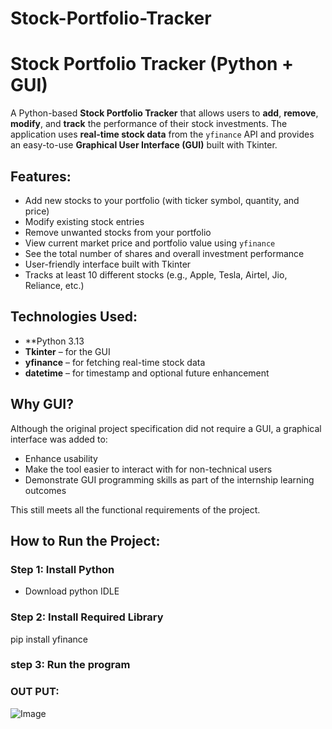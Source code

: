 # Stock-Portfolio-Tracker

# Stock Portfolio Tracker (Python + GUI)

A Python-based **Stock Portfolio Tracker** that allows users to **add**, **remove**, **modify**, and **track** the performance of their stock investments. The application uses
**real-time stock data** from the `yfinance` API and provides an easy-to-use **Graphical User Interface (GUI)** built with Tkinter.


## Features:

-  Add new stocks to your portfolio (with ticker symbol, quantity, and price)
-  Modify existing stock entries
-  Remove unwanted stocks from your portfolio
-  View current market price and portfolio value using `yfinance`
-  See the total number of shares and overall investment performance
-  User-friendly interface built with Tkinter
-  Tracks at least 10 different stocks (e.g., Apple, Tesla, Airtel, Jio, Reliance, etc.)



##  Technologies Used:

- **Python 3.13
- **Tkinter** – for the GUI
- **yfinance** – for fetching real-time stock data
- **datetime** – for timestamp and optional future enhancement


##  Why GUI?

Although the original project specification did not require a GUI, a graphical interface was added to:
- Enhance usability
- Make the tool easier to interact with for non-technical users
- Demonstrate GUI programming skills as part of the internship learning outcomes

This still meets all the functional requirements of the project.


## How to Run the Project:

### Step 1: Install Python

- Download python IDLE

### Step 2: Install Required Library

pip install yfinance

### step 3: Run the program



### OUT PUT:

![Image](https://github.com/user-attachments/assets/434b9a4e-2ec6-46ac-9b8e-0b69663cb5df)
